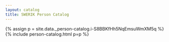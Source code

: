 ```yaml
---
layout: catalog
title: SWERIK Person Catalog
---
```

{% assign p = site.data._person-catalog.i-S8BBKfHh5NqEmsuWmXM5q %}
{% include person-catalog.html p=p %}

